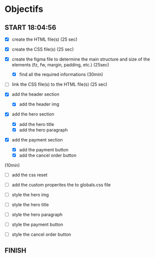 # Objectifs

## START 18:04:56

- [x] create the HTML file(s) (25 sec)
- [x] create the CSS file(s) (25 sec)

- [x] create the figma file to determine the main structure and size of the elements (fz, fw, margin, padding, etc.) (25sec)

  - [x] find all the required informations (30min)

- [ ] link the CSS file(s) to the HTML file(s) (25 sec)

- [x] add the header section

  - [x] add the header img

- [x] add the hero section

  - [x] add the hero title
  - [x] add the hero paragraph

- [x] add the payment section

  - [x] add the payment button
  - [x] add the cancel order button

(10min)

- [ ] add the css reset
- [ ] add the custom properites the to globals.css file
- [ ] style the hero img
- [ ] style the hero title
- [ ] style the hero paragraph

- [ ] style the payment button
- [ ] style the cancel order button

## FINISH
